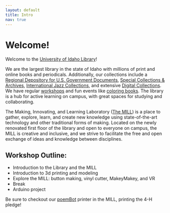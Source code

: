```yaml
---
layout: default
title: Intro
nav: true
---
```


# Welcome!

Welcome to the [University of Idaho Library](https://www.lib.uidaho.edu/)!

We are the largest library in the state of Idaho with millions of print and online books and periodicals.
Additionally, our collections include a [Regional Depository for U.S. Government Documents](https://www.lib.uidaho.edu/find/govdocs/), [Special Collections & Archives](https://www.lib.uidaho.edu/special-collections/), [International Jazz Collections](https://www.ijc.uidaho.edu/), and extensive [Digital Collections](https://www.lib.uidaho.edu/digital/).
We have regular [workshops](https://www.lib.uidaho.edu/services/workshops/resources.html) and fun events like [coloring books](https://www.lib.uidaho.edu/digital/gem/coloring/).
The library is a hub for active learning on campus, with great spaces for studying and collaborating. 

The Making, Innovating, and Learning Laboratory ([The MILL](http://www.lib.uidaho.edu/mill)) is a place to gather, explore, learn, and create new knowledge using state-of-the-art technology and other traditional forms of making. 
Located on the newly renovated first floor of the library and open to everyone on campus, the MILL is creative and inclusive, and we strive to facilitate the free and open exchange of ideas and knowledge between disciplines.

## Workshop Outline:

- Introduction to the Library and the MILL
- Introduction to 3d printing and modeling
- Explore the MILL: button making, vinyl cutter, MakeyMakey, and VR
- Break
- Arduino project

Be sure to checkout our [poemBot](https://github.com/evanwill/poemBot) printer in the MILL, printing the 4-H pledge!
